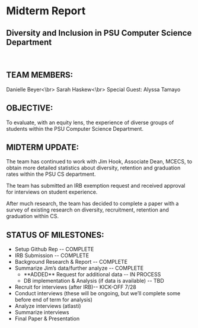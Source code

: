 <h1> Midterm Report </h1>
<h2>Diversity and Inclusion in PSU Computer Science Department</h2>
</br>
<h2>TEAM MEMBERS:</h2> 
<p>Danielle Beyer<\br>
Sarah Haskew<\br>
Special Guest: Alyssa Tamayo</p>

<h2>OBJECTIVE:</h2>
<p>To evaluate, with an equity lens, the experience of diverse groups of students within the PSU Computer Science Department.</p>

<h2>MIDTERM UPDATE: </h2>
<p>The team has continued to work with Jim Hook, Associate Dean, MCECS, to obtain more detailed statistics about diversity, retention and graduation rates within the PSU CS department.</p>
<p>The team has submitted an IRB exemption request and received approval for interviews on student experience. </p>
<p>After much research, the team has decided to complete a paper with a survey of existing research on diversity, recruitment, retention and graduation within CS. </p>

<h2>STATUS OF MILESTONES:</h2>
<ul>
<li>Setup Github Rep -- COMPLETE</li>
<li>IRB Submission -- COMPLETE</li>
<li>Background Research & Report -- COMPLETE</li>
<li>Summarize Jim’s data/further analyze -- COMPLETE
  <ul><li>**ADDED** Request for additional data -- IN PROCESS</li>
<li>DB implementation & Analysis (if data is available) -- TBD</li></ul></li>
<li>Recruit for interviews (after IRB)-- KICK-OFF 7/28</li>
<li>Conduct interviews (these will be ongoing, but we’ll complete some before end of term for analysis)</li>
<li>Analyze interviews (atlasti)</li>
<li>Summarize interviews</li>
<li>Final Paper & Presentation</li>
</ul>
